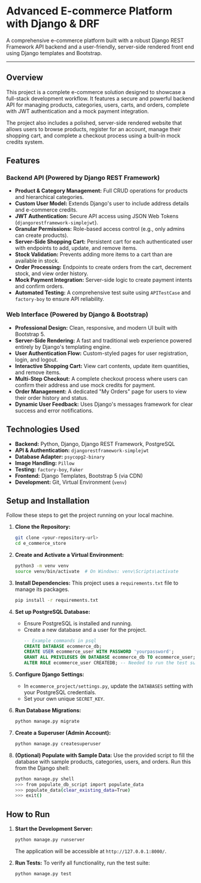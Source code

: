 # Advanced E-commerce Platform with Django & DRF

A comprehensive e-commerce platform built with a robust Django REST Framework API backend and a user-friendly, server-side rendered front end using Django templates and Bootstrap.

---

## Overview

This project is a complete e-commerce solution designed to showcase a full-stack development workflow. It features a secure and powerful backend API for managing products, categories, users, carts, and orders, complete with JWT authentication and a mock payment integration.

The project also includes a polished, server-side rendered website that allows users to browse products, register for an account, manage their shopping cart, and complete a checkout process using a built-in mock credits system.

## Features

### Backend API (Powered by Django REST Framework)
- **Product & Category Management:** Full CRUD operations for products and hierarchical categories.
- **Custom User Model:** Extends Django's user to include address details and e-commerce credits.
- **JWT Authentication:** Secure API access using JSON Web Tokens (`djangorestframework-simplejwt`).
- **Granular Permissions:** Role-based access control (e.g., only admins can create products).
- **Server-Side Shopping Cart:** Persistent cart for each authenticated user with endpoints to add, update, and remove items.
- **Stock Validation:** Prevents adding more items to a cart than are available in stock.
- **Order Processing:** Endpoints to create orders from the cart, decrement stock, and view order history.
- **Mock Payment Integration:** Server-side logic to create payment intents and confirm orders.
- **Automated Testing:** A comprehensive test suite using `APITestCase` and `factory-boy` to ensure API reliability.

### Web Interface (Powered by Django & Bootstrap)
- **Professional Design:** Clean, responsive, and modern UI built with Bootstrap 5.
- **Server-Side Rendering:** A fast and traditional web experience powered entirely by Django's templating engine.
- **User Authentication Flow:** Custom-styled pages for user registration, login, and logout.
- **Interactive Shopping Cart:** View cart contents, update item quantities, and remove items.
- **Multi-Step Checkout:** A complete checkout process where users can confirm their address and use mock credits for payment.
- **Order Management:** A dedicated "My Orders" page for users to view their order history and status.
- **Dynamic User Feedback:** Uses Django's messages framework for clear success and error notifications.

## Technologies Used

* **Backend:** Python, Django, Django REST Framework, PostgreSQL
* **API & Authentication:** `djangorestframework-simplejwt`
* **Database Adapter:** `psycopg2-binary`
* **Image Handling:** `Pillow`
* **Testing:** `factory-boy`, `Faker`
* **Frontend:** Django Templates, Bootstrap 5 (via CDN)
* **Development:** Git, Virtual Environment (`venv`)

## Setup and Installation

Follow these steps to get the project running on your local machine.

1.  **Clone the Repository:**
    ```bash
    git clone <your-repository-url>
    cd e_commerce_store
    ```

2.  **Create and Activate a Virtual Environment:**
    ```bash
    python3 -m venv venv
    source venv/bin/activate  # On Windows: venv\Scripts\activate
    ```

3.  **Install Dependencies:**
    This project uses a `requirements.txt` file to manage its packages.
    ```bash
    pip install -r requirements.txt
    ```

4.  **Set up PostgreSQL Database:**
    * Ensure PostgreSQL is installed and running.
    * Create a new database and a user for the project.
        ```sql
        -- Example commands in psql
        CREATE DATABASE ecommerce_db;
        CREATE USER ecommerce_user WITH PASSWORD 'yourpassword';
        GRANT ALL PRIVILEGES ON DATABASE ecommerce_db TO ecommerce_user;
        ALTER ROLE ecommerce_user CREATEDB; -- Needed to run the test suite
        ```

5.  **Configure Django Settings:**
    * In `ecommerce_project/settings.py`, update the `DATABASES` setting with your PostgreSQL credentials.
    * Set your own unique `SECRET_KEY`.

6.  **Run Database Migrations:**
    ```bash
    python manage.py migrate
    ```

7.  **Create a Superuser (Admin Account):**
    ```bash
    python manage.py createsuperuser
    ```

8.  **(Optional) Populate with Sample Data:**
    Use the provided script to fill the database with sample products, categories, users, and orders. Run this from the Django shell:
    ```bash
    python manage.py shell
    >>> from populate_db_script import populate_data
    >>> populate_data(clear_existing_data=True)
    >>> exit()
    ```

## How to Run

1.  **Start the Development Server:**
    ```bash
    python manage.py runserver
    ```
    The application will be accessible at `http://127.0.0.1:8000/`.

2.  **Run Tests:**
    To verify all functionality, run the test suite:
    ```bash
    python manage.py test
    ```

